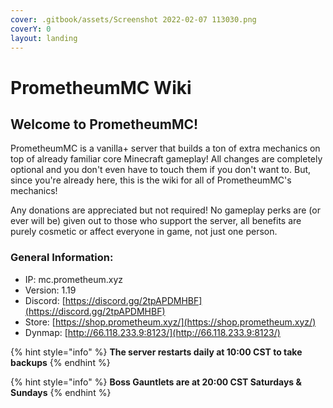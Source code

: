 ```yaml
---
cover: .gitbook/assets/Screenshot 2022-02-07 113030.png
coverY: 0
layout: landing
---
```


# PrometheumMC Wiki

## Welcome to PrometheumMC!

PrometheumMC is a vanilla+ server that builds a ton of extra mechanics on top of already familiar core Minecraft gameplay! All changes are completely optional and you don't even have to touch them if you don't want to. But, since you're already here, this is the wiki for all of PrometheumMC's mechanics!

Any donations are appreciated but not required! No gameplay perks are (or ever will be) given out to those who support the server, all benefits are purely cosmetic or affect everyone in game, not just one person.

### General Information:

* IP: mc.prometheum.xyz
* Version: 1.19&#x20;
* Discord: [https://discord.gg/2tpAPDMHBF](https://discord.gg/2tpAPDMHBF)
* Store: [https://shop.prometheum.xyz/](https://shop.prometheum.xyz/)
* Dynmap: [http://66.118.233.9:8123/](http://66.118.233.9:8123/)

{% hint style="info" %}
**The server restarts daily at 10:00 CST to take backups**
{% endhint %}

{% hint style="info" %}
**Boss Gauntlets are at 20:00 CST Saturdays & Sundays**
{% endhint %}





